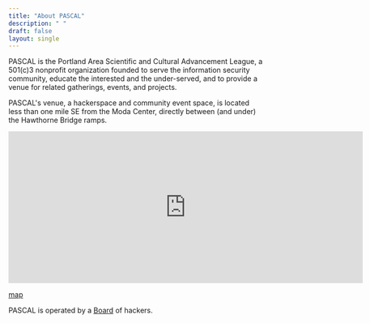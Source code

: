 ```yaml
---
title: "About PASCAL"
description: " "
draft: false
layout: single
---
```


PASCAL is the Portland Area Scientific and Cultural Advancement League, a 501\(c\)3 nonprofit organization founded to serve the information security community, educate the interested and the under-served, and to provide a venue for related gatherings, events, and projects.

PASCAL's venue, a hackerspace and community event space, is located less than one mile SE from the Moda Center, directly between (and under) the Hawthorne Bridge ramps.

<iframe src="https://www.google.com/maps/embed?pb=!1m18!1m12!1m3!1d2795.869058010352!2d-122.66527698444084!3d45.51271447910151!2m3!1f0!2f0!3f0!3m2!1i1024!2i768!4f13.1!3m3!1m2!1s0x54950a0b13724c27%3A0xa2f1f5c34545a562!2s226+SE+Madison+St%2C+Portland%2C+OR+97214!5e0!3m2!1sen!2sus!4v1536144940864" width="700" height="300" frameborder="0" style="border:0" allowfullscreen></iframe>

[map](https://goo.gl/maps/Lfe2fiSCuyp)

PASCAL is operated by a [Board](/static/board.who) of hackers.
